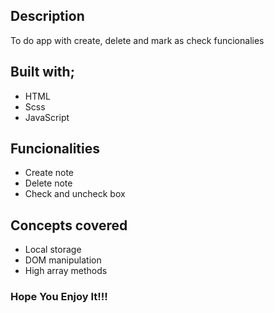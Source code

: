 ## Description
To do app with create, delete and mark as check funcionalies

## Built with;
- HTML
- Scss
- JavaScript

## Funcionalities
- Create note
- Delete note
- Check and uncheck box

## Concepts covered
- Local storage
- DOM manipulation
- High array methods

### Hope You Enjoy It!!!
